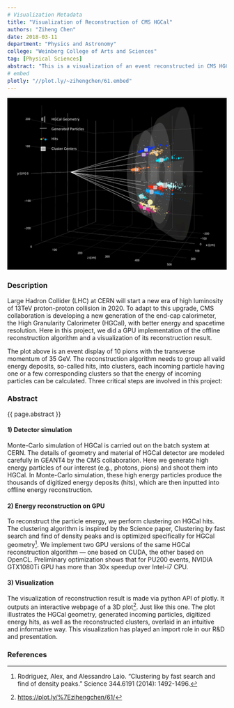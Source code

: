```yaml
---
# Visualization Metadata
title: "Visualization of Reconstruction of CMS HGCal"
authors: "Ziheng Chen"
date: 2018-03-11
department: "Physics and Astronomy"
college: "Weinberg College of Arts and Sciences"
tag: [Physical Sciences]
abstract: "This is a visualization of an event reconstructed in CMS HGCal. This event is consist of 10 pions with a transverse momentum of 35 GeV. The reconstruction algorithm groups all valid energy deposits (hits) into clusters, each incoming particle having one or a few corresponding clusters, so that the energy of incoming particles can be calculated. This plot illustrates that our GPU-accelerated reconstruction produces a visually correct result of hit clusters: 10 generated pions, shown as ten white straight lines,  are shot from the origin into HGCal, causing thousands of hits. For each incoming pion, the reconstruction successfully produces one or a few clusters of hits, indicated by the colors. The cluster centers are shown as white squares, sizes of which correspond to cluster energies."
# embed
plotly: "//plot.ly/~zihengchen/61.embed"
---
```

![CMS HGCal](/assets/images/2018/reconstruction-of-cms.png)

### Description
Large Hadron Collider (LHC) at CERN will start a new era of high luminosity of 13TeV proton-proton collision in 2020. To adapt to this upgrade, CMS collaboration is developing a new generation of the end-cap calorimeter, the High Granularity Calorimeter (HGCal), with better energy and spacetime resolution. Here in this project, we did a GPU implementation of the offline reconstruction algorithm and a visualization of its reconstruction result.

The plot above is an event display of 10 pions with the transverse momentum of 35 GeV. The reconstruction algorithm needs to group all valid energy deposits, so-called hits, into clusters, each incoming particle having one or a few corresponding clusters so that the energy of incoming particles can be calculated. Three critical steps are involved in this project:

### Abstract
{{ page.abstract }}

#### 1) Detector simulation
Monte-Carlo simulation of HGCal is carried out on the batch system at CERN. The details of geometry and material of HGCal detector are modeled carefully in GEANT4 by the CMS collaboration. Here we generate high energy particles of our interest (e.g., photons, pions) and shoot them into HGCal. In Monte-Carlo simulation, these high energy particles produce the thousands of digitized energy deposits (hits), which are then inputted into offline energy reconstruction.

#### 2) Energy reconstruction on GPU
To reconstruct the particle energy, we perform clustering on HGCal hits. The clustering algorithm is inspired by the Science paper, Clustering by fast search and find of density peaks and is optimized specifically for HGCal geometry[^1]. We implement two GPU versions of the same HGCal reconstruction algorithm — one based on CUDA, the other based on OpenCL. Preliminary optimization shows that for PU200 events, NVIDIA GTX1080Ti GPU has more than 30x speedup over Intel-i7 CPU.

#### 3) Visualization
The visualization of reconstruction result is made via python API of plotly. It outputs an interactive webpage of a 3D plot[^2]. Just like this one. The plot illustrates the HGCal geometry, generated incoming particles, digitized energy hits, as well as the reconstructed clusters, overlaid in an intuitive and informative way. This visualization has played an import role in our R&D and presentation.

### References
[^1]: Rodriguez, Alex, and Alessandro Laio. “Clustering by fast search and find of density peaks.” Science 344.6191 (2014): 1492-1496.

[^2]: https://plot.ly/%7Ezihengchen/61/
